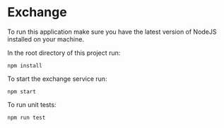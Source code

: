 # Exchange

To run this application make sure you have the latest version of NodeJS installed on your machine.

In the root directory of this project run:

```
npm install
```

To start the exchange service run:

```
npm start
```

To run unit tests:

```
npm run test
```
